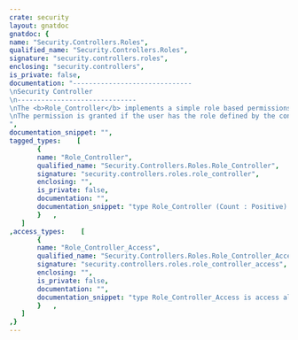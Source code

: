 ```yaml
---
crate: security
layout: gnatdoc
gnatdoc: {
name: "Security.Controllers.Roles",
qualified_name: "Security.Controllers.Roles",
signature: "security.controllers.roles",
enclosing: "security.controllers",
is_private: false,
documentation: "------------------------------\nSecurity Controller\n------------------------------\nThe <b>Role_Controller</b> implements a simple role based permissions check.\nThe permission is granted if the user has the role defined by the controller.",
documentation_snippet: "",
tagged_types:    [
       {
       name: "Role_Controller",
       qualified_name: "Security.Controllers.Roles.Role_Controller",
       signature: "security.controllers.roles.role_controller",
       enclosing: "",
       is_private: false,
       documentation: "",
       documentation_snippet: "type Role_Controller (Count : Positive) is limited new Controller with record\n   Roles : Policies.Roles.Role_Type_Array (1 .. Count);\nend record;",
       }   ,
   ]
,access_types:    [
       {
       name: "Role_Controller_Access",
       qualified_name: "Security.Controllers.Roles.Role_Controller_Access",
       signature: "security.controllers.roles.role_controller_access",
       enclosing: "",
       is_private: false,
       documentation: "",
       documentation_snippet: "type Role_Controller_Access is access all Role_Controller'Class;",
       }   ,
   ]
,}
---
```

